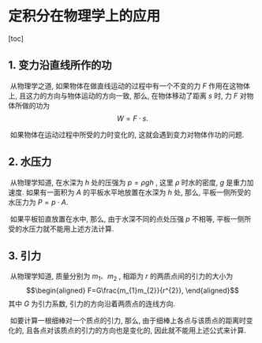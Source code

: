 # 定积分在物理学上的应用



[toc]



## 1. 变力沿直线所作的功

​	从物理学之道, 如果物体在做直线运动的过程中有一个不变的力 $F$ 作用在这物体上, 且这力的方向与物体运动的方向一致, 那么, 在物体移动了距离 $s$ 时, 力 $F$ 对物体所做的功为 $$W=F\cdot{s}.$$ 

​	如果物体在运动过程中所受的力时变化的, 这就会遇到变力对物体作功的问题. 



## 2. 水压力

​	从物理学知道, 在水深为 $h$ 处的压强为 $p=\rho{g}h$ , 这里 $\rho$ 时水的密度,  $g$ 是重力加速度. 如果有一面积为 $A$ 的平板水平地放置在水深为 $h$ 处, 那么, 平板一侧所受的水压力为 $P=p\cdot{A}.$ 

​	如果平板铅直放置在水中, 那么, 由于水深不同的点处压强 $p$ 不相等, 平板一侧所受的水压力就不能用上述方法计算. 



## 3. 引力 

​	从物理学知道, 质量分别为 $m_1、m_2$ , 相距为 $r$ 的两质点间的引力的大小为 $$\begin{aligned} F=G\frac{m_{1}m_{2}}{r^{2}}, \end{aligned}$$ 其中 $G$ 为引力系数, 引力的方向沿着两质点的连线方向. 

​	如要计算一根细棒对一个质点的引力, 那么, 由于细棒上各点与该质点的距离时变化的, 且各点对该质点的引力的方向也是变化的, 因此就不能用上述公式来计算. 

